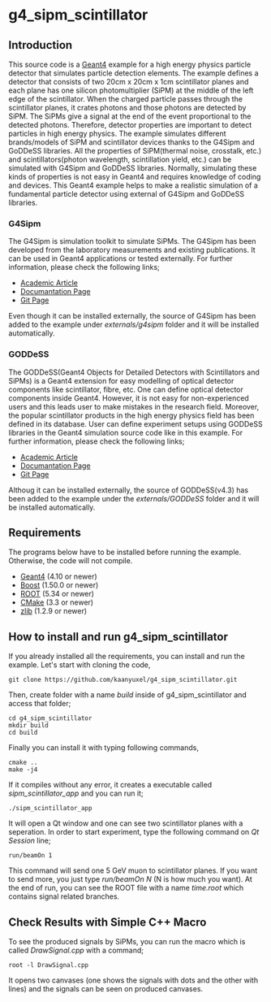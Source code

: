 # g4_sipm_scintillator


## Introduction
This source code is a [Geant4](https://github.com/Geant4/geant4) example for a high energy physics particle detector that simulates particle detection elements. The example defines a detector that consists of two 20cm x 20cm x 1cm scintillator planes and each plane has one silicon photomultiplier (SiPM) at the middle of the left edge of the scintillator. When the charged particle passes through the scintillator planes, it crates photons and those photons are detected by SiPM. The SiPMs give a signal at the end of the event proportional to the detected photons. Therefore, detector properties are important to detect particles in high energy physics. The example simulates different brands/models of SiPM and scintillator devices thanks to the G4Sipm and GoDDeSS libraries. All the properties of SiPM(thermal noise, crosstalk, etc.) and scintillators(photon wavelength, scintillation yield, etc.) can be simulated with G4Sipm and GoDDeSS libraries. Normally, simulating these kinds of properties is not easy in Geant4 and requires knowledge of coding and devices. This Geant4 example helps to make a realistic simulation of a fundamental particle detector using external of G4Sipm and GoDDeSS libraries.

### G4Sipm
The G4Sipm is simulation toolkit to simulate SiPMs. The G4Sipm has been developed from the laboratory measurements and existing publications. It can be used in Geant4 applications or tested externally. For further information, please check the following links;
* [Academic Article](http://dx.doi.org/10.1016/j.nima.2015.01.067)
* [Documantation Page](http://g4sipm.readthedocs.io/en/latest/index.html) 
* [Git Page](https://github.com/ntim/g4sipm)

Even though it can be installed externally, the source of G4Sipm has been added to the example under *externals/g4sipm* folder and it will be installed automatically.

### GODDeSS
The GODDeSS(Geant4 Objects for Detailed Detectors with Scintillators and SiPMs) is a Geant4 extension for easy modelling of optical detector components like scintillator, fibre, etc. One can define optical detector components inside Geant4. However, it is not easy for non-experienced users and this leads user to make mistakes in the research field. Moreover, the popular scintillator products in the high energy physics field has been defined in its database. User can define experiment setups using GODDeSS libraries in the Geant4 simulation source code like in this example. For further information, please check the following links;
* [Academic Article](https://iopscience.iop.org/article/10.1088/1748-0221/12/04/P04026)
* [Documantation Page](https://git.rwth-aachen.de/3pia/forge/goddess-package/-/wikis/Documentation) 
* [Git Page](https://git.rwth-aachen.de/3pia/forge/goddess-package)

Althoug it can be installed externally, the source of GODDeSS(v4.3) has been added to the example under the *externals/GODDeSS* folder and it will be installed automatically.

## Requirements
The programs below have to be installed before running the example. Otherwise, the code will not compile.
 
* [Geant4](https://github.com/Geant4/geant4) (4.10 or newer)
* [Boost](http://www.boost.org/) (1.50.0 or newer)
* [ROOT](https://root.cern.ch) (5.34 or newer)
* [CMake](https://cmake.org/) (3.3 or newer)
* [zlib](https://zlib.net/) (1.2.9 or newer)

## How to install and run g4_sipm_scintillator

If you already installed all the requirements, you can install and run the example. Let's start with cloning the code,
```
git clone https://github.com/kaanyuxel/g4_sipm_scintillator.git
```
Then, create folder with a name *build* inside of g4_sipm_scintillator and access that folder;
```
cd g4_sipm_scintillator
mkdir build
cd build
```
Finally you can install it with typing following commands,
```
cmake ..
make -j4
```
If it compiles without any error, it creates a executable called *sipm_scintillator_app* and you can run it;
```
./sipm_scintillator_app
```
It will open a Qt window and one can see two scintillator planes with a seperation. In order to start experiment, type the following command on *Qt Session* line;
```
run/beamOn 1
```
This command will send one 5 GeV muon to scintillator planes. If you want to send more, you just type *run/beamOn N* (N is how much you want). At the end of run, you can see the ROOT file with a name *time.root* which contains signal related branches. 

## Check Results with Simple C++ Macro
To see the produced signals by SiPMs, you can run the macro which is called *DrawSignal.cpp* with a command;
```
root -l DrawSignal.cpp
```
It opens two canvases (one shows the signals with dots and the other with lines) and the signals can be seen on produced canvases. 
